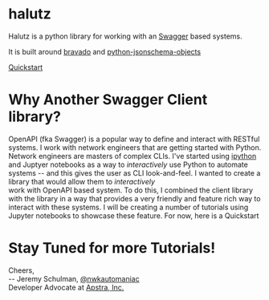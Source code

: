 # halutz

Halutz is a python library for working with an [Swagger](https://swagger.io/) based systems.


It is built around [bravado](https://github.com/Yelp/bravado) and
 [python-jsonschema-objects](https://github.com/cwacek/python-jsonschema-objects)

[Quickstart]("Quckstart.ipynb")



# Why Another Swagger Client library?

OpenAPI (fka Swagger) is a popular way to define and interact with RESTful systems. I work with
network engineers that are getting started with Python.  Network engineers are masters of
complex CLIs.  I've started using [ipython](https://ipython.org/) and Juptyer notebooks
as a way to *interactively* use Python to automate systems -- and this gives the user
as CLI look-and-feel.  I wanted to create a library that would allow them to *interactively*  
work with OpenAPI based system.  To do this, I combined the 
 client library with the  library in a way that provides
a very friendly and feature rich way to interact with these systems.  I will be creating a number of
tutorials using Jupyter notebooks to showcase these feature.  For now, here is a Quickstart  


# Stay Tuned for more Tutorials!

Cheers,
<br>
-- Jeremy Schulman, [@nwkautomaniac](https://twitter.com/nwkautomaniac)
<br>
Developer Advocate at [Apstra, Inc.](www.apstra.com)
